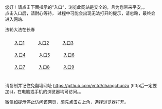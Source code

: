 您好！请点击下面指示的“入口”，浏览此网站是安全的，且为您带来平安。。 <br/>
点击入口后，请耐心等待， 过程中可能会出现无法打开的提示，请忽略，最终会进入网站. </br>

法轮大法在长春<br/>
<div style="padding:10px"><a style="margin:20px" target="_blank" href="https://d3ue2q77s0jjy9.cloudfront.net/2Qpsp?wctzp" id="ccLink1" rel="nofollow">入口1</a> <a target="_blank" style="margin:20px" href="https://d1fg9yh6id9act.cloudfront.net/2Qpsp?xtprsihd" id="ccLink2" rel="nofollow">入口2</a> <a style="margin:20px" target="_blank" href="https://d10l931a7a5tmn.cloudfront.net/2Qpsp?pydoftmq" id="ccLink3" rel="nofollow">入口3</a></div>

<div style="padding:10px" ><a style="margin:20px" target="_blank" href="https://d3ue2q77s0jjy9.cloudfront.net/2Qpsp?wctzp" id="ccLink4" rel="nofollow">入口4</a> <a style="margin:20px" href="https://d1fg9yh6id9act.cloudfront.net/2Qpsp?xtprsihd" target="_blank" id="ccLink5" rel="nofollow">入口5</a> <a style="margin:20px" href="https://d10l931a7a5tmn.cloudfront.net/2Qpsp?pydoftmq" target="_blank" id="ccLink6" rel="nofollow">入口6</a></div>

<div style="padding:10px"><a style="margin:20px" target="_blank" href="https://d3ue2q77s0jjy9.cloudfront.net/2Qpsp?wctzp" id="ccLink7" rel="nofollow">入口7</a> <a style="margin:20px" href="https://d1fg9yh6id9act.cloudfront.net/2Qpsp?xtprsihd" target="_blank" id="ccLink8" rel="nofollow">入口8</a> <a style="margin:20px" target="_blank" href="https://d10l931a7a5tmn.cloudfront.net/2Qpsp?pydoftmq" id="ccLink9" rel="nofollow">入口9</a></div>

<br/>



请复制并记住免翻墙网址 https://github.com/yntd/changchunzx (http后一定要加s)，在电脑或手机的浏览器均可访问。。<br/>

微信如提示停止访问该网页，须先点击右上角，选择浏览器打开。
